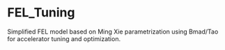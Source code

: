 # FEL_Tuning
Simplified FEL model based on Ming Xie parametrization using Bmad/Tao for accelerator tuning and optimization.
